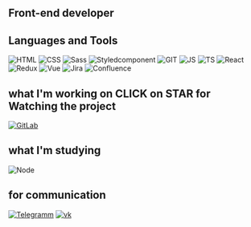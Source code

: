 
## Front-end developer

## Languages and Tools

![HTML](https://img.shields.io/badge/-HTML-black?style=for-the-badge&logo=)
![CSS](https://img.shields.io/badge/-CSS-black?style=for-the-badge&logo=css)
![Sass](https://img.shields.io/badge/-Sass-black?style=for-the-badge&logo=Sass)
![Styledcomponent](https://img.shields.io/badge/-Styledcomponents-black?style=for-the-badge&logo=styledcomponent)
![GIT](https://img.shields.io/badge/-GIT-black?style=for-the-badge&logo=GIT)
![JS](https://img.shields.io/badge/-JavaScript-black?style=for-the-badge&logo=JavaScript)
![TS](https://img.shields.io/badge/-TypeScript-black?style=for-the-badge&logo=TypeScript)
![React](https://img.shields.io/badge/-React-black?style=for-the-badge&logo=react)
![Redux](https://img.shields.io/badge/-Redux-black?style=for-the-badge&logo=Redux&logoColor=purple)
![Vue](https://img.shields.io/badge/-Vue-black?style=for-the-badge&logo=vue.js)
![Jira](https://img.shields.io/badge/-Jira-black?style=for-the-badge&logo=Jira&logoColor=blue)
![Confluence](https://img.shields.io/badge/-Confluence-black?style=for-the-badge&logo=Confluence&logoColor=blue)

## what I'm working on CLICK on STAR for Watching the project

[![GitLab](https://img.shields.io/badge/logo-gitlab-blue?logo=myProjectInProgress)](https://gitlab.com/lesha1bars/bestapp)

## what I'm studying

![Node](https://img.shields.io/badge/-NodeJs-black?style=for-the-badge&logo=node.js)

## for communication

[![Telegramm](https://img.shields.io/badge/-Telegram-black?style=for-the-badge&logo=telegram)](https://t.me/KZN_Aleksei_Barsukov1)
[![vk](https://img.shields.io/badge/-vk-black?style=for-the-badge&logo=vk&logoColor=blue)](https://vk.com/frontend_alex_developer)

